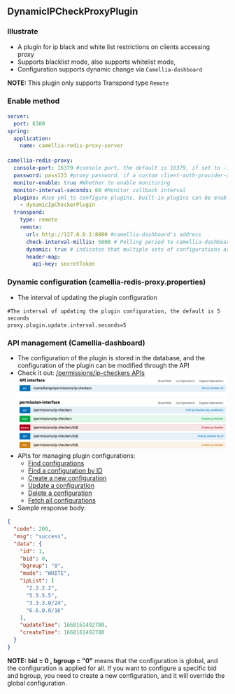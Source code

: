 ## DynamicIPCheckProxyPlugin

### Illustrate
* A plugin for ip black and white list restrictions on clients accessing proxy
* Supports blacklist mode, also supports whitelist mode, 
* Configuration supports dynamic change via `Camellia-dashboard`

**NOTE:** This plugin only supports Transpond type `Remote`

### Enable method
````yaml
server:
  port: 6380
spring:
  application:
    name: camellia-redis-proxy-server

camellia-redis-proxy:
  console-port: 16379 #console port, the default is 16379, if set to -16379, there will be a random available port, if set to 0, the console will not be started
  password: pass123 #proxy password, if a custom client-auth-provider-class-name is set, the password parameter is invalid
  monitor-enable: true #Whether to enable monitoring
  monitor-interval-seconds: 60 #Monitor callback interval
  plugins: #Use yml to configure plugins, built-in plugins can be enabled directly using aliases, custom plugins need to configure the full class name
    - dynamicIpCheckerPlugin
  transpond:
    type: remote
    remote:
      url: http://127.0.0.1:8080 #camellia-dashboard's address
      check-interval-millis: 5000 # Polling period to camellia-dashboard
      dynamic: true # indicates that multiple sets of configurations are supported, the default is true
      header-map:
        api-key: secretToken
````

### Dynamic configuration (camellia-redis-proxy.properties)
- The interval of updating the plugin configuration
````properties
#The interval of updating the plugin configuration, the default is 5 seconds
proxy.plugin.update.interval.seconds=5
````

### API management (Camellia-dashboard)
- The configuration of the plugin is stored in the database, and the configuration of the plugin can be modified through the API
- Check it out: [/permissions/ip-checkers APIs](http://localhost:8080/swagger-ui.html#!/permission-interface)
 ![img.png](ip-checker-api.png)
- APIs for managing plugin configurations:
  + [Find configurations](http://localhost:8080/swagger-ui.html#!/permission-interface/findIpCheckersUsingGET)
  + [Find a configuration by ID](http://localhost:8080/swagger-ui.html#!/permission-interface/findIpCheckerByIdUsingGET)
  + [Create a new configuration](http://localhost:8080/swagger-ui.html#!/permission-interface/CreateIpCheckerUsingPOST)
  + [Update a configuration](http://localhost:8080/swagger-ui.html#!/permission-interface/UpdateIpCheckerUsingPUT)
  + [Delete a configuration](http://localhost:8080/swagger-ui.html#!/permission-interface/DeleteIpCheckerUsingDELETE)
  + [Fetch all configurations](http://localhost:8080/swagger-ui.html#!/api%E6%8E%A5%E5%8F%A3/getIpCheckerListUsingGET)
- Sample response body:
```json
{
  "code": 200,
  "msg": "success",
  "data": {
    "id": 1,
    "bid": 0,
    "bgroup": "0",
    "mode": "WHITE",
    "ipList": [
      "2.2.2.2",
      "5.5.5.5",
      "3.3.3.0/24",
      "6.6.0.0/16"
    ],
    "updateTime": 1668161492780,
    "createTime": 1668161492780
  }
}
```
**NOTE:** **bid = 0 , bgroup = "0"** means that the configuration is global, and the configuration is applied for all. 
If you want to configure a specific bid and bgroup, you need to create a new configuration, and it will override the global configuration.